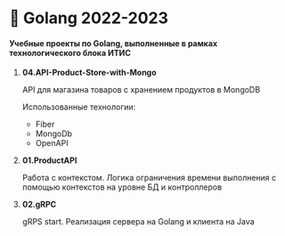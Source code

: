 # 📘 Golang 2022-2023

#### Учебные проекты по Golang, выполненные в рамках технологического блока ИТИС

1. **04.API-Product-Store-with-Mongo**

    API для магазина товаров с хранением продуктов в MongoDB
    
    Использованные технологии:
    * Fiber
    * MongoDb
    * OpenAPI

2. **01.ProductAPI**
    
    Работа с контекстом. Логика ограничения времени выполнения с помощью контекстов на уровне БД и контроллеров

3. **02.gRPC**
    
    gRPS start. Реализация сервера на Golang и клиента на Java
